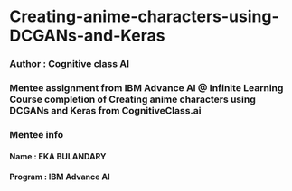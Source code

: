 # Creating-anime-characters-using-DCGANs-and-Keras
### Author : Cognitive class AI
### Mentee assignment from IBM Advance AI @ Infinite Learning Course completion of Creating anime characters using DCGANs and Keras from CognitiveClass.ai
### Mentee info
#### Name : EKA BULANDARY
#### Program : IBM Advance AI

